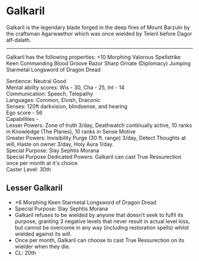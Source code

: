 # Galkaril

Galkaril is the legendary blade forged in the deep fires of Mount Barzuln by the craftsman Agarwaethor which was once wielded by Teleril before Dagor alf-dalath.

---

Galkaril has the following properties:
+10 Morphing Valorous Spellstrike Keen Commanding Blood Groove Razor Sharp Ornate (Diplomacy) Jumping Starmetal Longsword of Dragon Dread

Sentience:
    Neutral Good  
    Mental ability scores: Wis - 30, Cha - 25, Int - 14  
    Communication: Speech, Telepathy  
    Languages: Common, Elvish, Draconic  
    Senses: 120ft darkvision, blindsense, and hearing  
    Ego score - 56  
    Capabilities -  
        Lesser Powers: Zone of truth 3/day, Deathwatch continually active, 10 ranks in Knowledge (The Planes), 10 ranks in Sense Motive  
        Greater Powers: Invisibility Purge (30 ft. range) 3/day, Detect Thoughts at will, Haste on owner 3/day, Holy Aura 1/day.  
    Special Purpose: Slay Sephtis Morana  
    Special Purpose Dedicated Powers: Galkaril can cast True Ressurection once per month at it's choice  
    Caster Level: 30th

## Lesser Galkaril
- +6 Morphing Keen Starmetal Longsword of Dragon Dread
- Special Purpose: Slay Sephtis Morana
- Galkaril refuses to be wielded by anyone that doesn’t seek to fulfil its purpose, granting 3 negative levels that never result in actual level loss, but cannot be overcome in any way (including restoration spells) whilst wielded against its will.
- Once per month, Galkaril can choose to cast True Ressurection on its wielder when they die.
- CL: 20th
